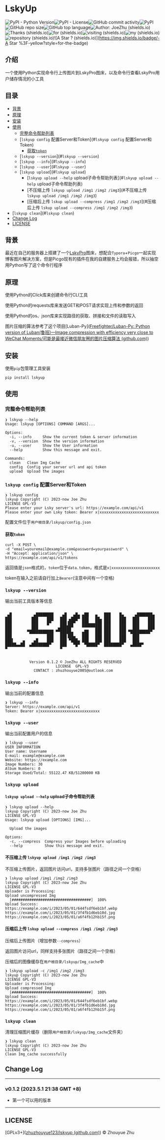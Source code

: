 # LskyUp

![PyPI - Python Version](https://img.shields.io/pypi/pyversions/lskyup?style=for-the-badge)![PyPI - License](https://img.shields.io/pypi/l/lskyup?style=for-the-badge)![GitHub commit activity](https://img.shields.io/github/commit-activity/m/zhuzhouyue123/lskyup?style=for-the-badge)![PyPI](https://img.shields.io/pypi/v/lskyup?style=for-the-badge)![GitHub repo size](https://img.shields.io/github/repo-size/zhuzhouyue123/lskyup?style=for-the-badge)![GitHub top language](https://img.shields.io/github/languages/top/zhuzhouyue123/lskyup?color=orange&style=for-the-badge)![Author: JoeZhu (shields.io)](https://img.shields.io/badge/Author-JoeZhu-green?style=for-the-badge)![Thanks (shields.io)](https://img.shields.io/badge/-Thanks-blue?style=for-the-badge)![for (shields.io)](https://img.shields.io/badge/-for-orange?style=for-the-badge)![visiting (shields.io)](https://img.shields.io/badge/-visiting-success?style=for-the-badge)![my (shields.io)](https://img.shields.io/badge/-my-yellow?style=for-the-badge)![repository (shields.io)](https://img.shields.io/badge/-repository-9cf?style=for-the-badge)![A Star ? (shields.io)](https://img.shields.io/badge/-A Star  %3F-yellow?style=for-the-badge)

## 介绍

一个使用Python实现命令行上传图片到LskyPro图床，以及命令行查看LskyPro用户储存情况的小工具

## 目录

* [背景](#背景)
* [原理](#原理)
* [安装](#安装)
* [使用](#使用)
	* [完整命令帮助列表](#完整命令帮助列表)
	* [`lskyup config` 配置Server和Token](#`lskyup config` 配置Server和Token)
	    * [获取`token`]( #获取`token`)
	* [`lskyup --version`](#`lskyup --version`)
	* [`lskyup --info`](#`lskyup --info`)
	* [`lskyup --user`](#`lskyup --user`)
	* [`lskyup upload`](#`lskyup upload`)
	    * [`lskyup upload --help`     upload子命令帮助列表](#`lskyup upload --help`     upload子命令帮助列表)
	    * [不压缩上传 `lskyup upload /img1 /img2 /img3`](#不压缩上传 `lskyup upload /img1 /img2 /img3`)
	    * [压缩后上传 `lskup upload --compress /img1 /img2 /img3`](#压缩后上传 `lskup upload --compress /img1 /img2 /img3`)
* [`lskyup clean`](#`lskyup clean`)
* [Change Log](#Change-Log)
* [LICENSE](#LICENSE)
## 背景

最近在自己的服务器上搭建了一个[LskyPro](https://www.lsky.pro)图床，想配合`Typora`+`Picgo`一起实现博客图片解决方案，但是Picgo现有的插件在我的自建服务上均会报错，所以抽空用Python写了这个命令行程序

## 原理

使用Python的Click库来创建命令行CLI工具

使用Python的requests库来发送GET和POST请求实现上传和参数的返回

使用Python的os、json库来实现路径的获取、拼接和文件的读取写入

图片压缩的算法参考了这个项目[Luban-Py]([Freefighter/Luban-Py: Python version of Luban(鲁班)—Image compression with efficiency very close to WeChat Moments/可能是最接近微信朋友圈的图片压缩算法 (github.com)](https://github.com/Freefighter/Luban-Py))

## 安装

使用`pip`包管理工具安装

```shell
pip install lskyup
```

## 使用

### 完整命令帮助列表

```shell
❯ lskyup --help
Usage: lskyup [OPTIONS] COMMAND [ARGS]...

Options:
  -i, --info     Show the current token & server information
  -v, --version  Show the version information
  -u, --user     Show the User information
  --help         Show this message and exit.

Commands:
  clean   Clean Img Cache
  config  Config your server url and api token
  upload  Upload the images
```

### `lskyup config` 配置Server和Token

```shell
❯ lskyup config
lskyup Copyright (C) 2023-now Joe Zhu
LICENSE GPL-V3
Please enter your Lsky server's url: https://example.com/api/v1
Please enter your own Lsky token: Bearer x|xxxxxxxxxxxxxxxxxxxxxxxxxxx
```

配置文件位于`用户根目录/lskyup/config.json`

#### 获取`token`

```shell
curl -X POST \
-d "email=youremail@example.com&password=yourpassword" \
-H "Accept: application/json" \
https://example.com/api/v1/tokens
```

返回值是`json`格式的，`token`位于`data.token`，格式是`x|xxxxxxxxxxxxxxxxxxxxxx`

token在输入之前请自行加上`Bearer`(注意中间有一个空格)

### `lskyup --version`

输出当前工具版本等信息

```shell

 ▄█          ▄████████    ▄█   ▄█▄ ▄██   ▄   ███    █▄     ▄███████▄
███         ███    ███   ███ ▄███▀ ███   ██▄ ███    ███   ███    ███
███         ███    █▀    ███▐██▀   ███▄▄▄███ ███    ███   ███    ███
███         ███         ▄█████▀    ▀▀▀▀▀▀███ ███    ███   ███    ███
███       ▀███████████ ▀▀█████▄    ▄██   ███ ███    ███ ▀█████████▀
███                ███   ███▐██▄   ███   ███ ███    ███   ███
███▌    ▄    ▄█    ███   ███ ▀███▄ ███   ███ ███    ███   ███
█████▄▄██  ▄████████▀    ███   ▀█▀  ▀█████▀  ████████▀   ▄████▀
▀                        ▀


           Version 0.1.2 © JoeZhu ALL RIGHTS RESERVED
                       LICENSE  GPL-V3
             CONTACT : zhuzhouyue2005@outlook.com
```



### `lskyup --info`

输出当前的配置信息

```shell
❯ lskyup --info
Server: https://example.com/api/v1
Token: Bearer x|xxxxxxxxxxxxxxxxxxxxxxxxxxx
```

### `lskyup --user`

输出当前配置用户的信息

```shell
❯ lskyup --user
USER INFORMATION
User name: Username
E-mail: example@example.com
Website: https://example.com
Image Numbers: 30
Album Numbers: 0
Storage Used/Total: 55122.47 KB/51200000 KB
```

### `lskyup upload`

#### `lskyup upload --help`     upload子命令帮助列表

```shell
❯ lskyup upload --help
lskyup Copyright (C) 2023-now Joe Zhu
LICENSE GPL-V3
Usage: lskyup upload [OPTIONS] [IMG]...

  Upload the images

Options:
  -c, --compress  Compress your Images before uploading
  --help          Show this message and exit.
```



#### 不压缩上传 `lskyup upload /img1 /img2 /img3`

不压缩上传图片，返回图片访问url，支持多张图片（路径之间一个空格）

```shell
❯ lskyup upload /img1 /img2 /img3 
lskyup Copyright (C) 2023-now Joe Zhu
LICENSE GPL-V3
Uploader is Processing:
Upload uncompressed Img
  [####################################]  100%
Upload Success:
https://example.com/i/2023/05/01/644fsdf6eb1bf.webp
https://example.com/i/2023/05/01/3f4fb1d6eb10d.jpg
https://example.com/i/2023/05/01/a6f4fb12hb15f.png
```

#### 压缩后上传 `lskup upload --compress /img1 /img2 /img3`

压缩后上传图片（增加参数`--compress`）

返回图片访问url，同样支持多张图片（路径之间一个空格）

压缩后的图像缓存在`用户根目录/lskyup/Img_cache`中

```shell
❯ lskyup upload -c /img1 /img2 /img3 
lskyup Copyright (C) 2023-now Joe Zhu
LICENSE GPL-V3
Uploader is Processing:
Upload compressed Img
  [####################################]  100%
Upload Success:
https://example.com/i/2023/05/01/644fsdf6eb1bf.webp
https://example.com/i/2023/05/01/3f4fb1d6eb10d.jpg
https://example.com/i/2023/05/01/a6f4fb12hb15f.png
```

### `lskyup clean`

清理压缩图片缓存（删除`用户根目录/lskyup/Img_cache`文件夹）

```shell
❯ lskyup clean
lskyup Copyright (C) 2023-now Joe Zhu
LICENSE GPL-V3
Clean Img_cache successfully
```

## Change Log
---
### v0.1.2 (2023.5.1 21:38 GMT +8)

- 第一个可以用的版本
---

## LICENSE

[GPLv3+]([zhuzhouyue123/lskyup (github.com)](https://github.com/zhuzhouyue123/lskyup/blob/master/LICENSE)) © Zhouyue Zhu
